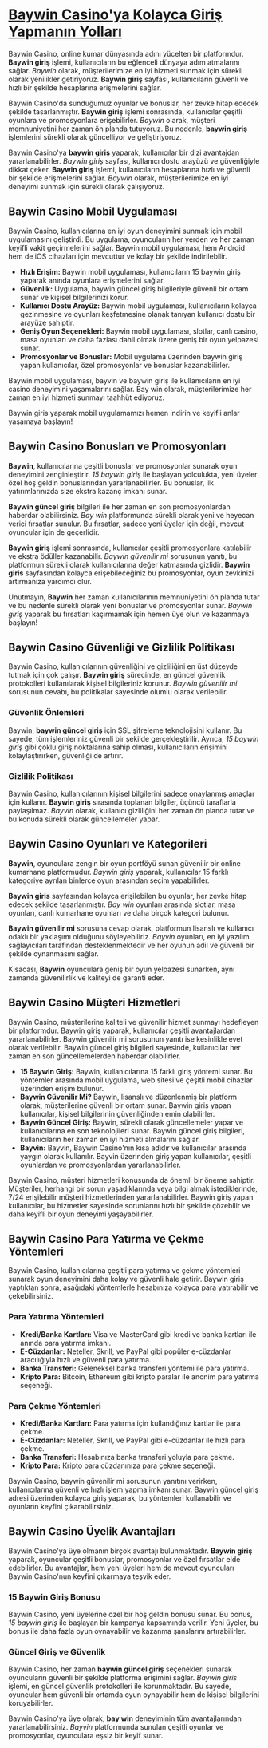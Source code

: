 <h1><a href="https://ddssafety.net">Baywin Casino'ya Kolayca Giriş Yapmanın Yolları</a></h1>
<p>Baywin Casino, online kumar dünyasında adını yücelten bir platformdur. <strong>Baywin giriş</strong> işlemi, kullanıcıların bu eğlenceli dünyaya adım atmalarını sağlar. <em>Baywin</em> olarak, müşterilerimize en iyi hizmeti sunmak için sürekli olarak yenilikler getiriyoruz. <strong>Baywin giriş</strong> sayfası, kullanıcıların güvenli ve hızlı bir şekilde hesaplarına erişmelerini sağlar.</p>
<p>Baywin Casino'da sunduğumuz oyunlar ve bonuslar, her zevke hitap edecek şekilde tasarlanmıştır. <strong>Baywin giriş</strong> işlemi sonrasında, kullanıcılar çeşitli oyunlara ve promosyonlara erişebilirler. <em>Baywin</em> olarak, müşteri memnuniyetini her zaman ön planda tutuyoruz. Bu nedenle, <strong>baywin giriş</strong> işlemlerini sürekli olarak güncelliyor ve geliştiriyoruz.</p>
<p>Baywin Casino'ya <strong>baywin giriş</strong> yaparak, kullanıcılar bir dizi avantajdan yararlanabilirler. <em>Baywin giriş</em> sayfası, kullanıcı dostu arayüzü ve güvenliğiyle dikkat çeker. <strong>Baywin giriş</strong> işlemi, kullanıcıların hesaplarına hızlı ve güvenli bir şekilde erişmelerini sağlar. <em>Baywin</em> olarak, müşterilerimize en iyi deneyimi sunmak için sürekli olarak çalışıyoruz.</p>
<h2>Baywin Casino Mobil Uygulaması</h2>
<p>Baywin Casino, kullanıcılarına en iyi oyun deneyimini sunmak için mobil uygulamasını geliştirdi. Bu uygulama, oyuncuların her yerden ve her zaman keyifli vakit geçirmelerini sağlar. Baywin mobil uygulaması, hem Android hem de iOS cihazları için mevcuttur ve kolay bir şekilde indirilebilir.</p>
<ul>
<li><strong>Hızlı Erişim:</strong> Baywin mobil uygulaması, kullanıcıların 15 baywin giriş yaparak anında oyunlara erişmelerini sağlar.</li>
<li><strong>Güvenlik:</strong> Uygulama, baywin güncel giriş bilgileriyle güvenli bir ortam sunar ve kişisel bilgilerinizi korur.</li>
<li><strong>Kullanıcı Dostu Arayüz:</strong> Baywin mobil uygulaması, kullanıcıların kolayca gezinmesine ve oyunları keşfetmesine olanak tanıyan kullanıcı dostu bir arayüze sahiptir.</li>
<li><strong>Geniş Oyun Seçenekleri:</strong> Baywin mobil uygulaması, slotlar, canlı casino, masa oyunları ve daha fazlası dahil olmak üzere geniş bir oyun yelpazesi sunar.</li>
<li><strong>Promosyonlar ve Bonuslar:</strong> Mobil uygulama üzerinden baywin giriş yapan kullanıcılar, özel promosyonlar ve bonuslar kazanabilirler.</li>
</ul>
<p>Baywin mobil uygulaması, bayvin ve baywin giriş ile kullanıcıların en iyi casino deneyimini yaşamalarını sağlar. Bay win olarak, müşterilerimize her zaman en iyi hizmeti sunmayı taahhüt ediyoruz.</p>
<p>Baywin giris yaparak mobil uygulamamızı hemen indirin ve keyifli anlar yaşamaya başlayın!</p>
<h2>Baywin Casino Bonusları ve Promosyonları</h2>
<p><strong>Baywin</strong>, kullanıcılarına çeşitli bonuslar ve promosyonlar sunarak oyun deneyimini zenginleştirir. <em>15 baywin giriş</em> ile başlayan yolculukta, yeni üyeler özel hoş geldin bonuslarından yararlanabilirler. Bu bonuslar, ilk yatırımlarınızda size ekstra kazanç imkanı sunar.</p>
<p><strong>Baywin güncel giriş</strong> bilgileri ile her zaman en son promosyonlardan haberdar olabilirsiniz. <em>Bay win</em> platformunda sürekli olarak yeni ve heyecan verici fırsatlar sunulur. Bu fırsatlar, sadece yeni üyeler için değil, mevcut oyuncular için de geçerlidir.</p>
<p><strong>Baywin giriş</strong> işlemi sonrasında, kullanıcılar çeşitli promosyonlara katılabilir ve ekstra ödüller kazanabilir. <em>Baywin güvenilir mi</em> sorusunun yanıtı, bu platformun sürekli olarak kullanıcılarına değer katmasında gizlidir. <strong>Baywin giris</strong> sayfasından kolayca erişebileceğiniz bu promosyonlar, oyun zevkinizi artırmanıza yardımcı olur.</p>
<p>Unutmayın, <strong>Baywin</strong> her zaman kullanıcılarının memnuniyetini ön planda tutar ve bu nedenle sürekli olarak yeni bonuslar ve promosyonlar sunar. <em>Baywin giriş</em> yaparak bu fırsatları kaçırmamak için hemen üye olun ve kazanmaya başlayın!</p>
<h2>Baywin Casino Güvenliği ve Gizlilik Politikası</h2>
<p>Baywin Casino, kullanıcılarının güvenliğini ve gizliliğini en üst düzeyde tutmak için çok çalışır. <strong>Baywin giriş</strong> sürecinde, en güncel güvenlik protokolleri kullanılarak kişisel bilgileriniz korunur. <em>Baywin güvenilir mi</em> sorusunun cevabı, bu politikalar sayesinde olumlu olarak verilebilir.</p>
<h3>Güvenlik Önlemleri</h3>
<p>Baywin, <strong>baywin güncel giriş</strong> için SSL şifreleme teknolojisini kullanır. Bu sayede, tüm işlemleriniz güvenli bir şekilde gerçekleştirilir. Ayrıca, <em>15 baywin giriş</em> gibi çoklu giriş noktalarına sahip olması, kullanıcıların erişimini kolaylaştırırken, güvenliği de artırır.</p>
<h3>Gizlilik Politikası</h3>
<p>Baywin Casino, kullanıcılarının kişisel bilgilerini sadece onaylanmış amaçlar için kullanır. <strong>Baywin giriş</strong> sırasında toplanan bilgiler, üçüncü taraflarla paylaşılmaz. <em>Bayvin</em> olarak, kullanıcı gizliliğini her zaman ön planda tutar ve bu konuda sürekli olarak güncellemeler yapar.</p>
<h2>Baywin Casino Oyunları ve Kategorileri</h2>
<p><strong>Baywin</strong>, oyunculara zengin bir oyun portföyü sunan güvenilir bir online kumarhane platformudur. <em>Baywin giriş</em> yaparak, kullanıcılar 15 farklı kategoriye ayrılan binlerce oyun arasından seçim yapabilirler.</p>
<p><strong>Baywin giris</strong> sayfasından kolayca erişilebilen bu oyunlar, her zevke hitap edecek şekilde tasarlanmıştır. <em>Bay win</em> oyunları arasında slotlar, masa oyunları, canlı kumarhane oyunları ve daha birçok kategori bulunur.</p>
<p><strong>Baywin güvenilir mi</strong> sorusuna cevap olarak, platformun lisanslı ve kullanıcı odaklı bir yaklaşımı olduğunu söyleyebiliriz. <em>Bayvin</em> oyunları, en iyi yazılım sağlayıcıları tarafından desteklenmektedir ve her oyunun adil ve güvenli bir şekilde oynanmasını sağlar.</p>
<p>Kısacası, <strong>Baywin</strong> oyunculara geniş bir oyun yelpazesi sunarken, aynı zamanda güvenilirlik ve kaliteyi de garanti eder.</p>
<h2>Baywin Casino Müşteri Hizmetleri</h2>
<p>Baywin Casino, müşterilerine kaliteli ve güvenilir hizmet sunmayı hedefleyen bir platformdur. Baywin giriş yaparak, kullanıcılar çeşitli avantajlardan yararlanabilirler. Baywin güvenilir mi sorusunun yanıtı ise kesinlikle evet olarak verilebilir. Baywin güncel giriş bilgileri sayesinde, kullanıcılar her zaman en son güncellemelerden haberdar olabilirler.</p>
<ul>
<li><strong>15 Baywin Giriş:</strong> Baywin, kullanıcılarına 15 farklı giriş yöntemi sunar. Bu yöntemler arasında mobil uygulama, web sitesi ve çeşitli mobil cihazlar üzerinden erişim bulunur.</li>
<li><strong>Baywin Güvenilir Mi?</strong> Baywin, lisanslı ve düzenlenmiş bir platform olarak, müşterilerine güvenli bir ortam sunar. Baywin giriş yapan kullanıcılar, kişisel bilgilerinin güvenliğinden emin olabilirler.</li>
<li><strong>Baywin Güncel Giriş:</strong> Baywin, sürekli olarak güncellemeler yapar ve kullanıcılarına en son teknolojileri sunar. Baywin güncel giriş bilgileri, kullanıcıların her zaman en iyi hizmeti almalarını sağlar.</li>
<li><strong>Bayvin:</strong> Bayvin, Baywin Casino'nın kısa adıdır ve kullanıcılar arasında yaygın olarak kullanılır. Bayvin üzerinden giriş yapan kullanıcılar, çeşitli oyunlardan ve promosyonlardan yararlanabilirler.</li>
</ul>
<p>Baywin Casino, müşteri hizmetleri konusunda da önemli bir öneme sahiptir. Müşteriler, herhangi bir sorun yaşadıklarında veya bilgi almak istediklerinde, 7/24 erişilebilir müşteri hizmetlerinden yararlanabilirler. Baywin giriş yapan kullanıcılar, bu hizmetler sayesinde sorunlarını hızlı bir şekilde çözebilir ve daha keyifli bir oyun deneyimi yaşayabilirler.</p>
<h2>Baywin Casino Para Yatırma ve Çekme Yöntemleri</h2>
<p>Baywin Casino, kullanıcılarına çeşitli para yatırma ve çekme yöntemleri sunarak oyun deneyimini daha kolay ve güvenli hale getirir. Baywin giriş yaptıktan sonra, aşağıdaki yöntemlerle hesabınıza kolayca para yatırabilir ve çekebilirsiniz.</p>
<h3>Para Yatırma Yöntemleri</h3>
<ul>
<li><strong>Kredi/Banka Kartları:</strong> Visa ve MasterCard gibi kredi ve banka kartları ile anında para yatırma imkanı.</li>
<li><strong>E-Cüzdanlar:</strong> Neteller, Skrill, ve PayPal gibi popüler e-cüzdanlar aracılığıyla hızlı ve güvenli para yatırma.</li>
<li><strong>Banka Transferi:</strong> Geleneksel banka transferi yöntemi ile para yatırma.</li>
<li><strong>Kripto Para:</strong> Bitcoin, Ethereum gibi kripto paralar ile anonim para yatırma seçeneği.</li>
</ul>
<h3>Para Çekme Yöntemleri</h3>
<ul>
<li><strong>Kredi/Banka Kartları:</strong> Para yatırma için kullandığınız kartlar ile para çekme.</li>
<li><strong>E-Cüzdanlar:</strong> Neteller, Skrill, ve PayPal gibi e-cüzdanlar ile hızlı para çekme.</li>
<li><strong>Banka Transferi:</strong> Hesabınıza banka transferi yoluyla para çekme.</li>
<li><strong>Kripto Para:</strong> Kripto para cüzdanınıza para çekme seçeneği.</li>
</ul>
<p>Baywin Casino, baywin güvenilir mi sorusunun yanıtını verirken, kullanıcılarına güvenli ve hızlı işlem yapma imkanı sunar. Baywin güncel giriş adresi üzerinden kolayca giriş yaparak, bu yöntemleri kullanabilir ve oyunların keyfini çıkarabilirsiniz.</p>
<h2>Baywin Casino Üyelik Avantajları</h2>
<p>Baywin Casino'ya üye olmanın birçok avantajı bulunmaktadır. <strong>Baywin giriş</strong> yaparak, oyuncular çeşitli bonuslar, promosyonlar ve özel fırsatlar elde edebilirler. Bu avantajlar, hem yeni üyeleri hem de mevcut oyuncuları Baywin Casino'nun keyfini çıkarmaya teşvik eder.</p>
<h3>15 Baywin Giriş Bonusu</h3>
<p>Baywin Casino, yeni üyelerine özel bir hoş geldin bonusu sunar. Bu bonus, <em>15 baywin giriş</em> ile başlayan bir kampanya kapsamında verilir. Yeni üyeler, bu bonus ile daha fazla oyun oynayabilir ve kazanma şanslarını artırabilirler.</p>
<h3>Güncel Giriş ve Güvenlik</h3>
<p>Baywin Casino, her zaman <strong>baywin güncel giriş</strong> seçenekleri sunarak oyuncuların güvenli bir şekilde platforma erişimini sağlar. <em>Baywin giris</em> işlemi, en güncel güvenlik protokolleri ile korunmaktadır. Bu sayede, oyuncular hem güvenli bir ortamda oyun oynayabilir hem de kişisel bilgilerini koruyabilirler.</p>
<p>Baywin Casino'ya üye olarak, <strong>bay win</strong> deneyiminin tüm avantajlarından yararlanabilirsiniz. <em>Bayvin</em> platformunda sunulan çeşitli oyunlar ve promosyonlar, oyunculara eşsiz bir keyif sunar.</p>
